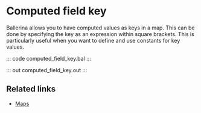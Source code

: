 # Computed field key

Ballerina allows you to have computed values as keys in a map. This can be done by specifying the key as an expression within square brackets.
This is particularly useful when you want to define and use constants for key values.

::: code computed_field_key.bal :::

::: out computed_field_key.out :::

## Related links
- [Maps](/learn/by-example/maps/)

